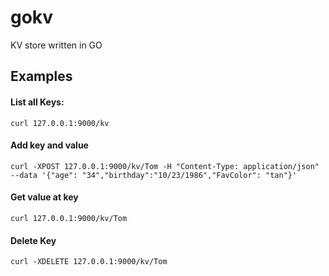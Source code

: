 # gokv
KV store written in GO

## Examples

#### List all Keys:

```
curl 127.0.0.1:9000/kv
```

#### Add key and value

```
curl -XPOST 127.0.0.1:9000/kv/Tom -H "Content-Type: application/json" --data '{"age": "34","birthday":"10/23/1986","FavColor": "tan"}'
```

#### Get value at key

```
curl 127.0.0.1:9000/kv/Tom 
```

#### Delete Key

```
curl -XDELETE 127.0.0.1:9000/kv/Tom
```